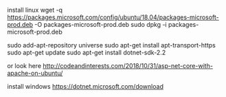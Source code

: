 ﻿install linux
wget -q https://packages.microsoft.com/config/ubuntu/18.04/packages-microsoft-prod.deb -O packages-microsoft-prod.deb
sudo dpkg -i packages-microsoft-prod.deb

sudo add-apt-repository universe
sudo apt-get install apt-transport-https
sudo apt-get update
sudo apt-get install dotnet-sdk-2.2

or look here http://codeandinterests.com/2018/10/31/asp-net-core-with-apache-on-ubuntu/

install windows 
https://dotnet.microsoft.com/download

